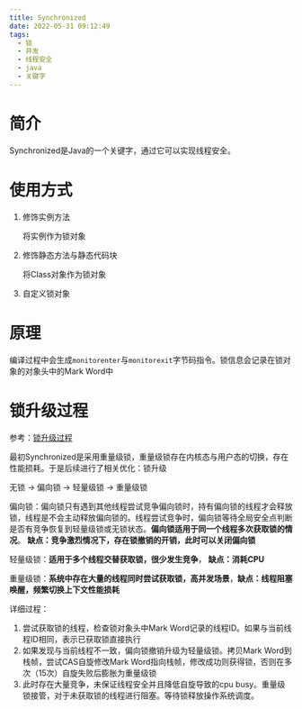 ```yaml
---
title: Synchronized
date: 2022-05-31 09:12:49
tags:
  - 锁
  - 并发
  - 线程安全
  - java
  - 关键字
---
```


# 简介

Synchronized是Java的一个关键字，通过它可以实现线程安全。

# 使用方式

1. 修饰实例方法

   将实例作为锁对象

2. 修饰静态方法与静态代码块

   将Class对象作为锁对象

3. 自定义锁对象

# 原理

编译过程中会生成`monitorenter`与`monitorexit`字节码指令。锁信息会记录在锁对象的对象头中的Mark Word中

# 锁升级过程

参考：[锁升级过程](https://blog.csdn.net/qq_41860497/article/details/125010798#:~:text=偏向锁是指当一段同步代码一直被同一个线程所访问时，即不存在多个线程的竞争时，那么该线程在后续访问时便会自动获得锁，从而降低获取锁带来的消耗，即提高性能%E3%80%82%20当一个线程访问同步代码块并获取锁时，会在%20Mark%20Word,里存储锁偏向的%20线程%20ID%20%E3%80%82)

最初Synchronized是采用重量级锁，重量级锁存在内核态与用户态的切换，存在性能损耗。于是后续进行了相关优化：锁升级

无锁 -> 偏向锁 -> 轻量级锁 -> 重量级锁

偏向锁：偏向锁只有遇到其他线程尝试竞争偏向锁时，持有偏向锁的线程才会释放锁，线程是不会主动释放偏向锁的。线程尝试竞争时，偏向锁等待全局安全点判断是否有竞争恢复到轻量级锁或无锁状态。**偏向锁适用于同一个线程多次获取锁的情况**。 **缺点：竞争激烈情况下，存在锁撤销的开销，此时可以关闭偏向锁**

轻量级锁：**适用于多个线程交替获取锁，很少发生竞争**， **缺点：消耗CPU**

重量级锁：**系统中存在大量的线程同时尝试获取锁，高并发场景**，**缺点：线程阻塞唤醒，频繁切换上下文性能损耗**

详细过程：

1. 尝试获取锁的线程，检查锁对象头中Mark Word记录的线程ID。如果与当前线程ID相同，表示已获取锁直接执行
2. 如果发现与当前线程不一致，偏向锁撤销升级为轻量级锁。拷贝Mark Word到栈帧，尝试CAS自旋修改Mark Word指向栈帧，修改成功则获得锁，否则在多次（15次）自旋失败后膨胀为重量级锁
3. 此时存在大量竞争，未保证线程安全并且降低自旋导致的cpu busy。重量级锁接管，对于未获取锁的线程进行阻塞。等待锁释放操作系统调度。

